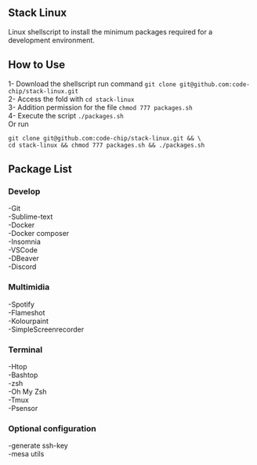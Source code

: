 ## Stack Linux
Linux shellscript to install the minimum packages required for a development environment.

## How to Use
1- Download the shellscript run command `git clone git@github.com:code-chip/stack-linux.git`  
2- Access the fold with `cd stack-linux`  
3- Addition permission for the file `chmod 777 packages.sh`  
4- Execute the script `./packages.sh`  
Or run  
```
git clone git@github.com:code-chip/stack-linux.git && \
cd stack-linux && chmod 777 packages.sh && ./packages.sh
```

## Package List
### Develop
-Git   
-Sublime-text  
-Docker  
-Docker composer  
-Insomnia  
-VSCode  
-DBeaver  
-Discord  
### Multimidia
-Spotify  
-Flameshot  
-Kolourpaint  
-SimpleScreenrecorder  
### Terminal
-Htop  
-Bashtop  
-zsh  
-Oh My Zsh    
-Tmux  
-Psensor  

### Optional configuration
-generate ssh-key  
-mesa utils  